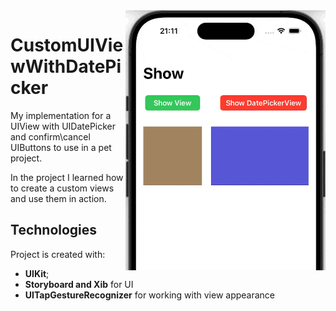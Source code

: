 <img align="right" width="320" src="https://raw.githubusercontent.com/artexhibit/CustomUIViewWithDatePicker/master/Assets/preview.gif">

# CustomUIViewWithDatePicker

My implementation for a UIView with UIDatePicker and confirm\cancel UIButtons to use in a pet project.

In the project I learned how to create a custom views and use them in action.

## Technologies

Project is created with:

-   **UIKit**;
-   **Storyboard and Xib** for UI
-   **UITapGestureRecognizer** for working with view appearance
